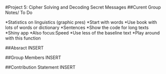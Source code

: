 #Project 5: Cipher Solving and Decoding Secret Messages
##Curent Group Notes/ To Do

*Statistics on linguistics (graphic pres)
*Start with words
*Use book with lots of words or dictionary
*Sentences
*Show the code for long texts
*Shiny app
*Also focus:Speed
*Use less of the baseline text
*Play around with this function


##Absract
INSERT

##Group Members
INSERT

##Contribution Statement
INSERT